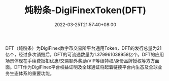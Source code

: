 ﻿---
weight: 
title: "炖粉条-DigiFinexToken(DFT)"
description: "DFT（炖粉条）为DigiFinex数字币交易所平台通用Token，DFT的发行总量为21亿个，经过多次销毁后，DFT的可流通数量为379961038958亿个"
date: 2022-03-25T21:57:40+08:00
lastmod: 2022-03-25T16:45:40+08:00
draft: false
authors: ["Metabd"]
featuredImage: "dunfentiao-digifinextokendft.webp"
link: ""
tags: ["数字代币","炖粉条-DigiFinexToken(DFT)"]
categories: ["navigation"]
navigation: ["数字代币"]
lightgallery: true
toc: true
pinned: false
recommend: false
recommend1: false
---
DFT（炖粉条）为DigiFinex数字币交易所平台通用Token，DFT的发行总量为21亿个，经过多次销毁后，DFT的可流通数量为1.379961038958亿个。DFT的应用场景体现在手续费抵扣优惠/交易额外奖励/VIP等级特权/身份品牌授权等方方面面。DFT作为DigiFinex平台权益证明及全球通证将起着链接平台内生态及全球业务生态体系的重要功能。
